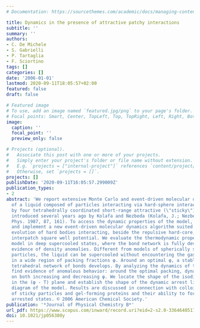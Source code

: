 ```yaml
---
# Documentation: https://sourcethemes.com/academic/docs/managing-content/

title: Dynamics in the presence of attractive patchy interactions
subtitle: ''
summary: ''
authors:
- C. De Michele
- S. Gabrielli
- P. Tartaglia
- F. Sciortino
tags: []
categories: []
date: '2006-01-01'
lastmod: 2020-09-11T18:05:57+02:00
featured: false
draft: false

# Featured image
# To use, add an image named `featured.jpg/png` to your page's folder.
# Focal points: Smart, Center, TopLeft, Top, TopRight, Left, Right, BottomLeft, Bottom, BottomRight.
image:
  caption: ''
  focal_point: ''
  preview_only: false

# Projects (optional).
#   Associate this post with one or more of your projects.
#   Simply enter your project's folder or file name without extension.
#   E.g. `projects = ["internal-project"]` references `content/project/deep-learning/index.md`.
#   Otherwise, set `projects = []`.
projects: []
publishDate: '2020-09-11T16:05:57.299009Z'
publication_types:
- 2
abstract: 'We report extensive Monte Carlo and event-driven molecular dynamics simulations
  of a liquid composed of particles interacting via hard-sphere interactions complemented
  by four tetrahedrally coordinated short-range attractive (\"sticky\") spots, a model
  introduced several years ago by Kolafa and Nezbeda (Kolafa, J.; Nezbeda, I. Mol.
  Phys. 1987, 87, 161). To access the dynamic properties of the model, we introduce
  and implement a new event-driven molecular dynamics algorithm suited to study the
  evolution of hard bodies interacting, beside the repulsive hard-core, with a short-ranged
  interpatch square well potential. We evaluate the thermodynamic properties of the
  model in deep supercooled states, where the bond network is fully developed, providing
  evidence of density anomalies. Different from models of spherically symmetric interacting
  particles, the liquid can be supercooled without encountering the gas-liquid spinodal
  in a wide region of packing fractions φ. Around an optimal φ, a stable fully connected
  tetrahedral network of bonds develops. By analyzing the dynamics of the model we
  find evidence of anomalous behavior: around the optimal packing, dynamics accelerate
  on both increasing and decreasing φ. We locate the shape of the isodiffusivity lines
  in the (φ - T) plane and establish the shape of the dynamic arrest line in the phase
  diagram of the model. Results are discussed in connection with colloidal dispersions
  of sticky particles and gel-forming proteins and their ability to form dynamically
  arrested states. © 2006 American Chemical Society.'
publication: '*Journal of Physical Chemistry B*'
url_pdf: https://www.scopus.com/inward/record.uri?eid=2-s2.0-33646405173&doi=10.1021%2fjp056380y&partnerID=40&md5=3d26006250f66e0426b21d5a2ad66987
doi: 10.1021/jp056380y
---
```

